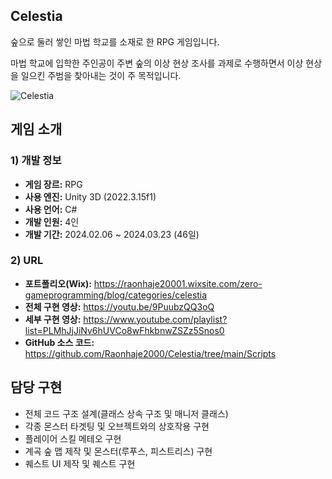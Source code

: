 ## Celestia

숲으로 둘러 쌓인 마법 학교를 소재로 한 RPG 게임입니다.

마법 학교에 입학한 주인공이 주변 숲의 이상 현상 조사를 과제로 수행하면서 이상 현상을 일으킨 주범을 찾아내는 것이 주 목적입니다.


![Celestia](https://github.com/Raonhaje2000/Celestia/assets/81238355/8a4a6945-ab8f-4371-a60a-89fadb489d4f)


## 게임 소개

### 1) 개발 정보
+ **게임 장르:** RPG
+ **사용 엔진:** Unity 3D (2022.3.15f1)
+ **사용 언어:** C#
+ **개발 인원:** 4인
+ **개발 기간:** 2024.02.06 ~ 2024.03.23 (46일)

### 2) URL
+ **포트폴리오(Wix):** https://raonhaje20001.wixsite.com/zero-gameprogramming/blog/categories/celestia
+ **전체 구현 영상:** https://youtu.be/9PuubzQQ3oQ
+ **세부 구현 영상:** https://www.youtube.com/playlist?list=PLMhJjJiNv6hUVCo8wFhkbnwZSZz5Snos0
+ **GitHub 소스 코드:** https://github.com/Raonhaje2000/Celestia/tree/main/Scripts


## 담당 구현

+ 전체 코드 구조 설계(클래스 상속 구조 및 매니저 클래스)
+ 각종 몬스터 타겟팅 및 오브젝트와의 상호작용 구현
+ 플레이어 스킬 메테오 구현
+ 계곡 숲 맵 제작 및 몬스터(루푸스, 피스트리스) 구현
+ 퀘스트 UI 제작 및 퀘스트 구현
